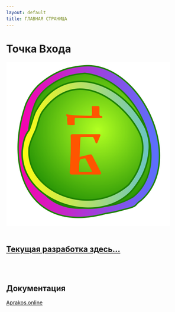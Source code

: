 ```yaml
---
layout: default
title: ГЛАВНАЯ СТРАНИЦА
---
```



<script>
if(window.location.hostname === "a374ru.readthedocs.io"){
window.location.href='../_README'
} else {
console.log('-=-=-= Вас приветствует СВЕТОФОР-РАЗРАБОТКИ =-=-=-')
}
</script>

# Точка Входа

![ЦИФРА 0](svg/123.svg)
<br>
<br>

## [Текущая разработка здесь…](https://github.com/a374ru/aprakos.online)

<br>
<br>

## Документация

[Aprakos.online](https://aprakosonline.readthedocs.io)

<!-- [Памятник разработки](https://a374ru.readthedocs.io) -->

